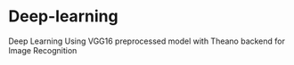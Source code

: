 # Deep-learning
Deep Learning Using VGG16 preprocessed model with Theano backend for Image Recognition
